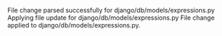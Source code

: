 File change parsed successfully for django/db/models/expressions.py
Applying file update for django/db/models/expressions.py
File change applied to django/db/models/expressions.py.
